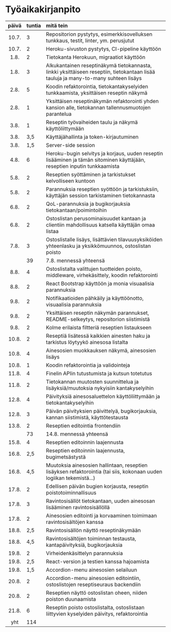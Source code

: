 # Työaikakirjanpito

| päivä | tuntia| mitä tein  |
| :----:|:-----| :-----|
| 10.7. | 3   | Repositorion pystytys, esimerkkisovelluksen tunkkaus, testit, linter, ym. perusjutut  |
| 10.7. | 2    | Heroku-sivuston pystytys, CI-pipeline käyttöön|
| 1.8.  | 2    | Tietokanta Herokuun, migraatiot käyttöön |
| 1.8.  | 3    | Alkukantainen reseptinäkymä tietokannasta, linkki yksittäiseen reseptiin, tietokantaan lisää tauluja ja many-to-many suhteen lisäys |
| 2.8.  | 5    | Koodin refaktorointia, tietokantakyselyiden tunkkaamista, yksittäisen reseptin näkymä |
| 2.8.  | 1    | Yksittäisen reseptinäkymän refaktorointi yhden kansion alle, tietokannan tallennusmuotojen parantelua |
| 3.8.  | 1    | Reseptin työvaiheiden taulu ja näkymä käyttöliittymään |
| 3.8.  | 3,5    | Käyttäjähallinta ja token-kirjautuminen |
| 3.8.  | 1,5    | Server-side session |
| 4.8.  | 6    | Heroku-bugin selvitys ja korjaus, uuden reseptin lisääminen ja tämän sitominen käyttäjään, reseptien inputin tunkkaamista |
| 5.8.  | 2    | Reseptien syöttäminen ja tarkistukset kelvolliseen kuntoon |
| 5.8.  | 2    | Parannuksia reseptien syöttöön ja tarkistuksiin, käyttäjän session tarkistaminen tietokannasta |
| 6.8.  | 2    | QoL-parannuksia ja bugikorjauksia tietokantaan/poimintoihin |
| 6.8.  | 2    | Ostoslistan perusominaisuudet kantaan ja clientiin mahdollisuus katsella käyttäjän omaa listaa |
| 7.8.  | 3    | Ostoslistalle lisäys, lisättävien tilavuusyksiköiden yhteenlasku ja yksikkömuunnos, ostoslistan poisto |
|       | 39   | 7.8. mennessä yhteensä |
| 8.8.  | 4    | Ostoslistalta valittujen tuotteiden poisto, middleware, virhekäsittely, koodin refaktorointi |
| 8.8.  | 2    | React Bootstrap käyttöön ja monia visuaalisia parannuksia |
| 9.8.  | 2    | Notifikaatioiden pähkäily ja käyttöönotto, visuaalisia parannuksia |
| 9.8.  | 2    | Yksittäisen reseptin näkymän parannukset, README-selkeytys, repositorion siistimistä |
| 9.8.  | 2    | Kolme erilaista filtteriä reseptien listaukseen |
| 10.8. | 2    | Reseptiä lisätessä kaikkien ainesten haku ja tarkistus löytyykö ainesosa listalta |
| 10.8. | 4    | Ainesosien muokkauksen näkymä, ainesosien lisäys |
| 10.8. | 1    | Koodin refaktorointia ja validointeja |
| 11.8. | 4    | Finelin APIin tutustumista ja kutsun totetutus |
| 11.8. | 2    | Tietokannan muutosten suunnittelua ja lisäyksiä/muutoksia nykyisiin kantakyselyihin |
| 12.8. | 4    | Päivityksiä ainesosaluettelon käyttöliittymään ja tietokantakyselyihin |
| 12.8. | 3    | Päivän päivityksien päivittelyä, bugikorjauksia, kannan siistimistä, käyttötestausta |
| 13.8. | 2    | Reseptien editointia frontendiin |
|       | 73   | 14.8. mennessä yhteensä |
| 15.8. | 4    | Reseptien editoinnin laajennusta |
| 16.8. | 2,5  | Reseptien editoinnin laajennusta, bugimetsästystä |
| 16.8. | 4,5  | Muutoksia ainesosien hallintaan, reseptien lisäyksen refaktorointia (tai siis, kokonaan uuden logiikan tekemistä...)|
| 17.8. | 2    | Edellisen päivän bugien korjausta, reseptin poistotoiminnallisuus |
| 17.8. | 3    | Ravintosisällöt tietokantaan, uuden ainesosan lisääminen ravintosisällöllä |
| 17.8. | 2    | Ainesosien editointi ja korvaaminen toimimaan ravintosisältöjen kanssa |
| 18.8. | 2,5  | Ravintosisällön näyttö reseptinäkymään |
| 18.8. | 4,5  | Ravintosisältöjen toiminnan testausta, kantapäivityksiä, bugikorjauksia |
| 19.8. | 2    | Virheidenkäsittelyn parannuksia |
| 19.8. | 2,5  | React-version ja testien kanssa hajoamista |
| 19.8. | 1,5  | Accordion-menu ainesosien selailuun |
| 20.8. | 2    | Accordion-menu ainesosien editointiin, ostoslistojen reseptiseuraus backendiin |
| 20.8. | 2    | Reseptien näyttö ostoslistan oheen, niiden poiston duunaamista |
| 21.8. | 6    | Reseptin poisto ostoslistalta, ostoslistaan liittyvien kyselyiden päivitys, refaktorointia |
| yht   | 114 | | 